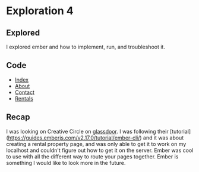 # Exploration 4

## Explored

I explored ember and how to implement, run, and troubleshoot it.

## Code

* [Index](https://github.com/Firegaranger/Firegaranger.github.io/blob/master/app/templates/application.hbs)
* [About](https://github.com/Firegaranger/Firegaranger.github.io/blob/master/app/templates/about.hbs)
* [Contact](https://github.com/Firegaranger/Firegaranger.github.io/blob/master/app/templates/contact.hbs)
* [Rentals](https://github.com/Firegaranger/Firegaranger.github.io/blob/master/app/templates/rentals.hbs)

## Recap

I was looking on Creative Circle on [glassdoor](https://www.glassdoor.com/job-listing/web-developer-creative-circle-JV_IC1131270_KO0,13_KE14,29.htm?jl=2571494263&ctt=1512689471630). I was following their [tutorial] (https://guides.emberjs.com/v2.17.0/tutorial/ember-cli/) and it was about creating a rental property page, and was only able to get it to work on my localhost and couldn't figure out how to get it on the server. Ember was cool to use with all the different way to route your pages together. Ember is something I would like to look more in the future.
